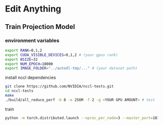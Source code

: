 # Edit Anything


## Train Projection Model

### environment variables

```bash
export RANK=0,1,2
export CUDA_VISIBLE_DEVICES=0,1,2 # (your gpus rank)
export BSIZE=32
export NUM_EPOCH=10000
export IMAGE_FOLDER="../autodl-tmp/..." # (your dataset path)
```

install nccl dependencies
```bash
git clone https://github.com/NVIDIA/nccl-tests.git
cd nccl-tests
make
./build/all_reduce_perf -b 8 -e 256M -f 2 -g <YOUR GPU AMOUNT> # test
```


train
```bash
python -m torch.distributed.launch --nproc_per_node=3 --master_port=1010 train_seg2latent.py
```











